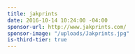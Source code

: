 ```yaml
---
title: jakprints
date: 2016-10-14 10:24:00 -04:00
sponsor-url: http://www.jakprints.com/
sponsor-image: "/uploads/Jakprints.jpg"
is-third-tier: true
---
```


